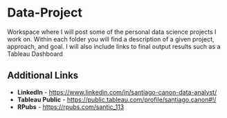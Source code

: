 # Data-Project

Workspace where I will post some of the personal data science projects I work on. Within each folder you will find a description of a given project, approach, and goal. I will also include links to final output results such as a Tableau Dashboard

## Additional Links

* **LinkedIn** - https://www.linkedin.com/in/santiago-canon-data-analyst/
* **Tableau Public** - https://public.tableau.com/profile/santiago.canon#!/
* **RPubs** - https://rpubs.com/santic_113
